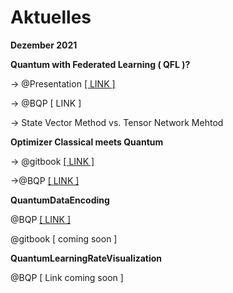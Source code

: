 # Aktuelles

**Dezember 2021**

**Quantum with Federated Learning ( QFL )?**&#x20;

\-> @Presentation [\[ LINK \]](https://docs.google.com/presentation/d/1YMo-EGSDAGPtQS-aWh5BhmmuVM0s\_eklly0DeHlpclE/edit?usp=sharing)

\-> @BQP \[ LINK ]

\-> State Vector Method vs. Tensor Network Mehtod

**Optimizer Classical meets  Quantum**&#x20;

\-> @gitbook [\[ LINK \] ](../quantum-machine-learning/optimizer.md)

\->@BQP  [\[ LINK \]](https://docs.google.com/document/d/1YYOCEOMKd2cmsvEPfVoHobVOthlL9vW2XdDjT-pToCs/edit?usp=sharing)

**QuantumDataEncoding**

@BQP [\[ LINK \]](https://docs.google.com/document/d/1DvdLR0gcVSFSS9ZIBdnNQDOUJlbw7q6QYA5cvJ8pXIM/edit?usp=sharing)

@gitbook \[ coming soon ]

**QuantumLearningRateVisualization**

@BQP  \[ Link coming soon ]
